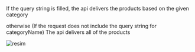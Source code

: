 If the query string is filled, the api delivers the products based on the given category

otherwise (If the request does not include the query string for categoryName)
The api delivers all of the products

![resim](https://github.com/CanberkTimurlenk/RobotDreams-Spring-Course-Assignment3/assets/18058846/fd40dd00-52b8-4bd9-9c3a-fca5229f8b6c)
